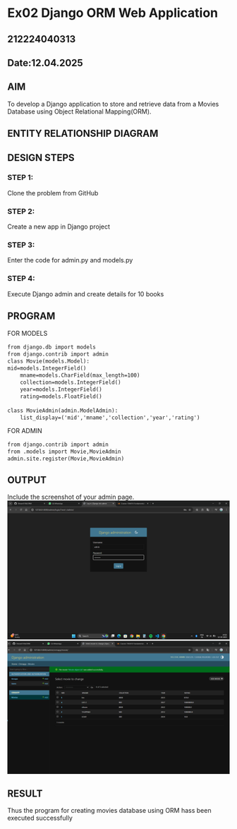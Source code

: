 # Ex02 Django ORM Web Application
## 212224040313
## Date:12.04.2025

## AIM
To develop a Django application to store and retrieve data from a Movies Database using Object Relational Mapping(ORM).

## ENTITY RELATIONSHIP DIAGRAM



## DESIGN STEPS

### STEP 1:
Clone the problem from GitHub

### STEP 2:
Create a new app in Django project

### STEP 3:
Enter the code for admin.py and models.py

### STEP 4:
Execute Django admin and create details for 10 books

## PROGRAM
FOR MODELS
```
from django.db import models
from django.contrib import admin
class Movie(models.Model):
mid=models.IntegerField()
    mname=models.CharField(max_length=100)
    collection=models.IntegerField()
    year=models.IntegerField()
    rating=models.FloatField()

class MovieAdmin(admin.ModelAdmin):
    list_display=('mid','mname','collection','year','rating')
```
FOR ADMIN
```
from django.contrib import admin
from .models import Movie,MovieAdmin
admin.site.register(Movie,MovieAdmin)
```

## OUTPUT

Include the screenshot of your admin page.
![alt text](<Screenshot 2025-04-12 142611-1.png>)
![alt text](<Screenshot 2025-04-12 142451.png>)

## RESULT
Thus the program for creating movies database using ORM hass been executed successfully
